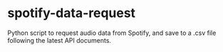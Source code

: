 # spotify-data-request
Python script to request audio data from Spotify, and save to a .csv file following the latest API documents.
